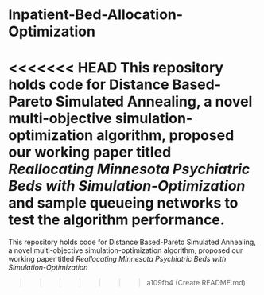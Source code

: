 # Inpatient-Bed-Allocation-Optimization

<<<<<<< HEAD
This repository holds code for Distance Based-Pareto Simulated Annealing, a novel multi-objective simulation-optimization algorithm, proposed our working paper titled *Reallocating Minnesota Psychiatric Beds with Simulation-Optimization* and sample queueing networks to test the algorithm performance.
=======
This repository holds code for Distance Based-Pareto Simulated Annealing, a novel multi-objective simulation-optimization algorithm, proposed our working paper titled *Reallocating Minnesota Psychiatric Beds with Simulation-Optimization*
>>>>>>> a109fb4 (Create README.md)
